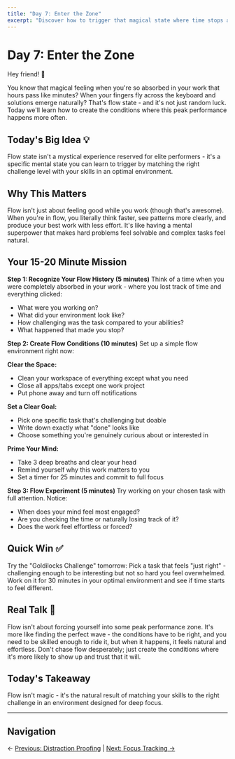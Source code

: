 ```yaml
---
title: "Day 7: Enter the Zone"
excerpt: "Discover how to trigger that magical state where time stops and your best work flows effortlessly."
---
```


# Day 7: Enter the Zone

Hey friend! 👋

You know that magical feeling when you're so absorbed in your work that hours pass like minutes? When your fingers fly across the keyboard and solutions emerge naturally? That's flow state - and it's not just random luck. Today we'll learn how to create the conditions where this peak performance happens more often.

## Today's Big Idea 💡

Flow state isn't a mystical experience reserved for elite performers - it's a specific mental state you can learn to trigger by matching the right challenge level with your skills in an optimal environment.

## Why This Matters

Flow isn't just about feeling good while you work (though that's awesome). When you're in flow, you literally think faster, see patterns more clearly, and produce your best work with less effort. It's like having a mental superpower that makes hard problems feel solvable and complex tasks feel natural.

## Your 15-20 Minute Mission

**Step 1: Recognize Your Flow History (5 minutes)**
Think of a time when you were completely absorbed in your work - where you lost track of time and everything clicked:

- What were you working on?
- What did your environment look like?
- How challenging was the task compared to your abilities?
- What happened that made you stop?

**Step 2: Create Flow Conditions (10 minutes)**
Set up a simple flow environment right now:

**Clear the Space:**

- Clean your workspace of everything except what you need
- Close all apps/tabs except one work project
- Put phone away and turn off notifications

**Set a Clear Goal:**

- Pick one specific task that's challenging but doable
- Write down exactly what "done" looks like
- Choose something you're genuinely curious about or interested in

**Prime Your Mind:**

- Take 3 deep breaths and clear your head
- Remind yourself why this work matters to you
- Set a timer for 25 minutes and commit to full focus

**Step 3: Flow Experiment (5 minutes)**
Try working on your chosen task with full attention. Notice:

- When does your mind feel most engaged?
- Are you checking the time or naturally losing track of it?
- Does the work feel effortless or forced?

## Quick Win ✅

Try the "Goldilocks Challenge" tomorrow: Pick a task that feels "just right" - challenging enough to be interesting but not so hard you feel overwhelmed. Work on it for 30 minutes in your optimal environment and see if time starts to feel different.

## Real Talk 💬

Flow isn't about forcing yourself into some peak performance zone. It's more like finding the perfect wave - the conditions have to be right, and you need to be skilled enough to ride it, but when it happens, it feels natural and effortless. Don't chase flow desperately; just create the conditions where it's more likely to show up and trust that it will.

## Today's Takeaway

Flow isn't magic - it's the natural result of matching your skills to the right challenge in an environment designed for deep focus.

---

## Navigation

← [Previous: Distraction Proofing](/journey/week-05/06-distraction-proofing/) | [Next: Focus Tracking →](/journey/week-05/08-focus-tracking/)
